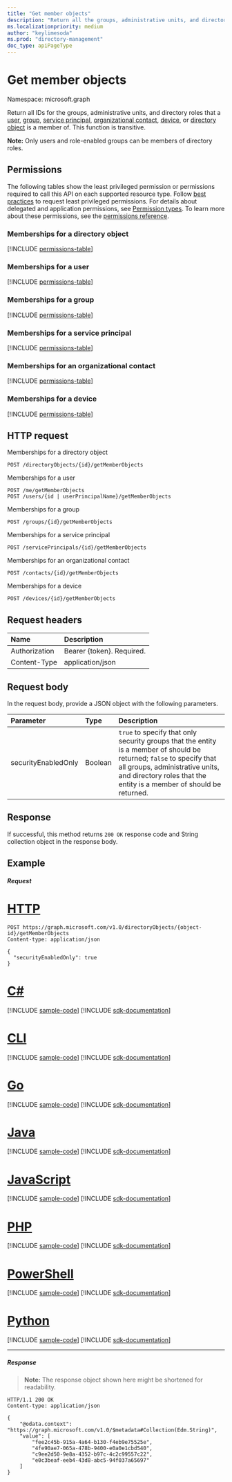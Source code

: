 ```yaml
---
title: "Get member objects"
description: "Return all the groups, administrative units, and directory roles that a user, group, service principal, organizational contact, device, or directory object is a member of. This function is transitive."
ms.localizationpriority: medium
author: "keylimesoda"
ms.prod: "directory-management"
doc_type: apiPageType
---
```


# Get member objects

Namespace: microsoft.graph

Return all IDs for the groups, administrative units, and directory roles that a [user](../resources/user.md), [group](../resources/group.md), [service principal](../resources/serviceprincipal.md), [organizational contact](../resources/orgcontact.md), [device](../resources/device.md), or [directory object](../resources/directoryobject.md) is a member of. This function is transitive.

**Note:** Only users and role-enabled groups can be members of directory roles.

## Permissions
The following tables show the least privileged permission or permissions required to call this API on each supported resource type. Follow [best practices](/graph/permissions-overview#best-practices-for-using-microsoft-graph-permissions) to request least privileged permissions. For details about delegated and application permissions, see [Permission types](/graph/permissions-overview#permission-types). To learn more about these permissions, see the [permissions reference](/graph/permissions-reference).

### Memberships for a directory object

<!-- { "blockType": "permissions", "name": "directoryobject_getmemberobjects" } -->
[!INCLUDE [permissions-table](../includes/permissions/directoryobject-getmemberobjects-permissions.md)]

### Memberships for a user

<!-- { "blockType": "permissions", "name": "directoryobject_getmemberobjects_2" } -->
[!INCLUDE [permissions-table](../includes/permissions/directoryobject-getmemberobjects-2-permissions.md)]

### Memberships for a group

<!-- { "blockType": "permissions", "name": "directoryobject_getmemberobjects_3" } -->
[!INCLUDE [permissions-table](../includes/permissions/directoryobject-getmemberobjects-3-permissions.md)]

### Memberships for a service principal

<!-- { "blockType": "permissions", "name": "directoryobject_getmemberobjects_4" } -->
[!INCLUDE [permissions-table](../includes/permissions/directoryobject-getmemberobjects-4-permissions.md)]

### Memberships for an organizational contact

<!-- { "blockType": "permissions", "name": "directoryobject_getmemberobjects_5" } -->
[!INCLUDE [permissions-table](../includes/permissions/directoryobject-getmemberobjects-5-permissions.md)]

### Memberships for a device

<!-- { "blockType": "permissions", "name": "directoryobject_getmemberobjects_6" } -->
[!INCLUDE [permissions-table](../includes/permissions/directoryobject-getmemberobjects-6-permissions.md)]

## HTTP request


Memberships for a directory object
<!-- { "blockType": "ignored" } -->
```http
POST /directoryObjects/{id}/getMemberObjects
```

Memberships for a user
<!-- { "blockType": "ignored" } -->
```http
POST /me/getMemberObjects
POST /users/{id | userPrincipalName}/getMemberObjects
```

Memberships for a group
<!-- { "blockType": "ignored" } -->
```http
POST /groups/{id}/getMemberObjects
```

Memberships for a service principal
<!-- { "blockType": "ignored" } -->
```http
POST /servicePrincipals/{id}/getMemberObjects
```

Memberships for an organizational contact
<!-- { "blockType": "ignored" } -->
```http
POST /contacts/{id}/getMemberObjects
```

Memberships for a device
<!-- { "blockType": "ignored" } -->
```http
POST /devices/{id}/getMemberObjects
```

## Request headers
| Name       | Description|
|:---------------|:--------|
| Authorization  | Bearer {token}. Required. |
| Content-Type   | application/json  |

## Request body
In the request body, provide a JSON object with the following parameters.

| Parameter	   | Type	|Description|
|:---------------|:--------|:----------|
|securityEnabledOnly|Boolean| `true` to specify that only security groups that the entity is a member of should be returned; `false` to specify that all groups, administrative units, and directory roles that the entity is a member of should be returned. |

## Response

If successful, this method returns `200 OK` response code and String collection object in the response body.

## Example

##### Request

# [HTTP](#tab/http)
<!-- {
  "blockType": "request",
  "name": "directoryobject_getmemberobjects"
}-->
```http
POST https://graph.microsoft.com/v1.0/directoryObjects/{object-id}/getMemberObjects
Content-type: application/json

{
  "securityEnabledOnly": true
}
```

# [C#](#tab/csharp)
[!INCLUDE [sample-code](../includes/snippets/csharp/directoryobject-getmemberobjects-csharp-snippets.md)]
[!INCLUDE [sdk-documentation](../includes/snippets/snippets-sdk-documentation-link.md)]

# [CLI](#tab/cli)
[!INCLUDE [sample-code](../includes/snippets/cli/directoryobject-getmemberobjects-cli-snippets.md)]
[!INCLUDE [sdk-documentation](../includes/snippets/snippets-sdk-documentation-link.md)]

# [Go](#tab/go)
[!INCLUDE [sample-code](../includes/snippets/go/directoryobject-getmemberobjects-go-snippets.md)]
[!INCLUDE [sdk-documentation](../includes/snippets/snippets-sdk-documentation-link.md)]

# [Java](#tab/java)
[!INCLUDE [sample-code](../includes/snippets/java/directoryobject-getmemberobjects-java-snippets.md)]
[!INCLUDE [sdk-documentation](../includes/snippets/snippets-sdk-documentation-link.md)]

# [JavaScript](#tab/javascript)
[!INCLUDE [sample-code](../includes/snippets/javascript/directoryobject-getmemberobjects-javascript-snippets.md)]
[!INCLUDE [sdk-documentation](../includes/snippets/snippets-sdk-documentation-link.md)]

# [PHP](#tab/php)
[!INCLUDE [sample-code](../includes/snippets/php/directoryobject-getmemberobjects-php-snippets.md)]
[!INCLUDE [sdk-documentation](../includes/snippets/snippets-sdk-documentation-link.md)]

# [PowerShell](#tab/powershell)
[!INCLUDE [sample-code](../includes/snippets/powershell/directoryobject-getmemberobjects-powershell-snippets.md)]
[!INCLUDE [sdk-documentation](../includes/snippets/snippets-sdk-documentation-link.md)]

# [Python](#tab/python)
[!INCLUDE [sample-code](../includes/snippets/python/directoryobject-getmemberobjects-python-snippets.md)]
[!INCLUDE [sdk-documentation](../includes/snippets/snippets-sdk-documentation-link.md)]

---

##### Response
>**Note:** The response object shown here might be shortened for readability.
<!-- {
  "blockType": "response",
  "truncated": true,
  "@odata.type": "string",
  "isCollection": true
} -->
```http
HTTP/1.1 200 OK
Content-type: application/json

{
    "@odata.context": "https://graph.microsoft.com/v1.0/$metadata#Collection(Edm.String)",
    "value": [
        "fee2c45b-915a-4a64-b130-f4eb9e75525e",
        "4fe90ae7-065a-478b-9400-e0a0e1cbd540",
        "c9ee2d50-9e8a-4352-b97c-4c2c99557c22",
        "e0c3beaf-eeb4-43d8-abc5-94f037a65697"
    ]
}
```

<!-- uuid: 8fcb5dbc-d5aa-4681-8e31-b001d5168d79
2015-10-25 14:57:30 UTC -->
<!-- {
  "type": "#page.annotation",
  "description": "directoryObject: getMemberObjects",
  "keywords": "",
  "section": "documentation",
  "tocPath": "",
  "suppressions": [
  ]
}-->

